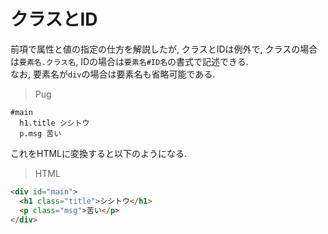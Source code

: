 # クラスとID
前項で属性と値の指定の仕方を解説したが, クラスとIDは例外で, クラスの場合は`要素名.クラス名`, IDの場合は`要素名#ID名`の書式で記述できる.  
なお, 要素名が`div`の場合は要素名も省略可能である.

> Pug
```
#main
  h1.title シシトウ
  p.msg 苦い
```

これをHTMLに変換すると以下のようになる.

> HTML
```html
<div id="main">
  <h1 class="title">シシトウ</h1>
  <p class="msg">苦い</p>
</div>
```
